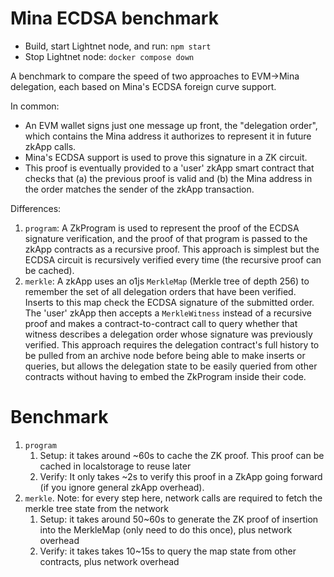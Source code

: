 # Mina ECDSA benchmark

* Build, start Lightnet node, and run: `npm start`
* Stop Lightnet node: `docker compose down`

A benchmark to compare the speed of two approaches to EVM->Mina delegation, each based on Mina's ECDSA foreign curve support.

In common:

* An EVM wallet signs just one message up front, the "delegation order", which contains the Mina address it authorizes to represent it in future zkApp calls.
* Mina's ECDSA support is used to prove this signature in a ZK circuit.
* This proof is eventually provided to a 'user' zkApp smart contract that checks that (a) the previous proof is valid and (b) the Mina address in the order matches the sender of the zkApp transaction.

Differences:

1. `program`: A ZkProgram is used to represent the proof of the ECDSA signature verification, and the proof of that program is passed to the zkApp contracts as a recursive proof. This approach is simplest but the ECDSA circuit is recursively verified every time (the recursive proof can be cached).
2. `merkle`: A zkApp uses an o1js `MerkleMap` (Merkle tree of depth 256) to remember the set of all delegation orders that have been verified. Inserts to this map check the ECDSA signature of the submitted order. The 'user' zkApp then accepts a `MerkleWitness` instead of a recursive proof and makes a contract-to-contract call to query whether that witness describes a delegation order whose signature was previously verified. This approach requires the delegation contract's full history to be pulled from an archive node before being able to make inserts or queries, but allows the delegation state to be easily queried from other contracts without having to embed the ZkProgram inside their code.

# Benchmark

1. `program`
    1. Setup: it takes around ~60s to cache the ZK proof. This proof can be cached in localstorage to reuse later
    2. Verify: It only takes ~2s to verify this proof in a ZkApp going forward (if you ignore general zkApp overhead). 
2. `merkle`. Note: for every step here, network calls are required to fetch the merkle tree state from the network
    1. Setup: it takes around 50~60s to generate the ZK proof of insertion into the MerkleMap (only need to do this once), plus network overhead
    2. Verify: it takes takes 10~15s to query the map state from other contracts, plus network overhead
